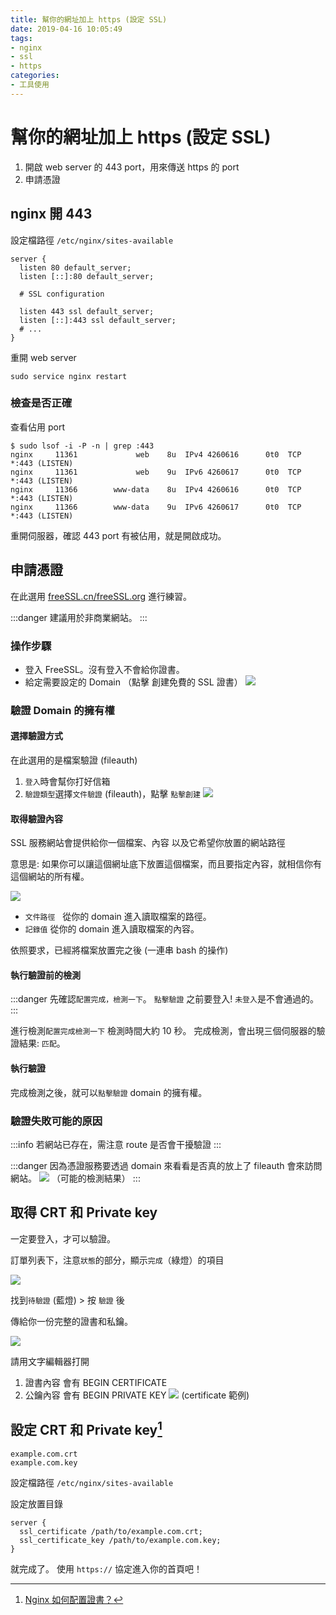 ```yaml
---
title: 幫你的網址加上 https (設定 SSL)
date: 2019-04-16 10:05:49
tags: 
- nginx
- ssl
- https
categories: 
- 工具使用
---
```


# 幫你的網址加上 https (設定 SSL)

1. 開啟 web server 的 443 port，用來傳送 https 的 port
2. 申請憑證

## nginx 開 443

設定檔路徑 `/etc/nginx/sites-available`

```nginx
server {
  listen 80 default_server;
  listen [::]:80 default_server;

  # SSL configuration

  listen 443 ssl default_server;
  listen [::]:443 ssl default_server;
  # ...
}
```

重開 web server

```shell
sudo service nginx restart
```

### 檢查是否正確

查看佔用 port

```shell=
$ sudo lsof -i -P -n | grep :443
nginx     11361             web    8u  IPv4 4260616      0t0  TCP *:443 (LISTEN)
nginx     11361             web    9u  IPv6 4260617      0t0  TCP *:443 (LISTEN)
nginx     11366        www-data    8u  IPv4 4260616      0t0  TCP *:443 (LISTEN)
nginx     11366        www-data    9u  IPv6 4260617      0t0  TCP *:443 (LISTEN)
```

重開伺服器，確認 443 port 有被佔用，就是開啟成功。

## 申請憑證

在此選用 [freeSSL.cn/freeSSL.org](https://freessl.cn/) 進行練習。

:::danger
建議用於非商業網站。
:::

### 操作步驟

- 登入 FreeSSL。沒有登入不會給你證書。
- 給定需要設定的 Domain （點擊 創建免費的 SSL 證書）
  ![](https://i.imgur.com/5OHMzKc.png)

### 驗證 Domain 的擁有權

#### 選擇驗證方式

在此選用的是檔案驗證 (fileauth)

1. `登入`時會幫你打好信箱
2. `驗證類型`選擇`文件驗證` (fileauth)，點擊 `點擊創建`
   ![](https://i.imgur.com/znUKmcr.png)

#### 取得驗證內容

SSL 服務網站會提供給你一個檔案、內容
以及它希望你放置的網站路徑

意思是: 如果你可以讓這個網址底下放置這個檔案，而且要指定內容，就相信你有這個網站的所有權。

![](https://i.imgur.com/tEO5oZ1.png)

- `文件路徑`   從你的 domain 進入讀取檔案的路徑。
- `記錄值` 從你的 domain 進入讀取檔案的內容。

依照要求，已經將檔案放置完之後 (一連串 bash 的操作)

#### 執行驗證前的檢測

:::danger
先確認`配置完成，檢測一下`。
`點擊驗證` 之前要登入! `未登入`是不會通過的。
:::

進行檢測`配置完成檢測一下` 檢測時間大約 10 秒。
完成檢測，會出現三個伺服器的驗證結果: `匹配`。

#### 執行驗證

完成檢測之後，就可以`點擊驗證` domain 的擁有權。

### 驗證失敗可能的原因

:::info
若網站已存在，需注意 route 是否會干擾驗證
:::

:::danger
因為憑證服務要透過 domain 來看看是否真的放上了 fileauth 會來訪問網站。
![](https://i.imgur.com/3kOV8Vm.png)
（可能的檢測結果）
:::

## 取得 CRT 和 Private key

一定要登入，才可以驗證。

訂單列表下，注意`狀態`的部分，顯示`完成`（綠燈）的項目

![](https://i.imgur.com/c49cb1Z.png)

找到`待驗證` (藍燈) > 按 `驗證` 後

傳給你一份完整的證書和私鑰。

![](https://i.imgur.com/ugHvD30.png)

請用文字編輯器打開

1. 證書內容 會有 BEGIN CERTIFICATE
2. 公鑰內容 會有 BEGIN PRIVATE KEY
   ![](https://i.imgur.com/47EHlUH.png)
   (certificate 範例)

## 設定 CRT 和 Private key[^nginx-config-crt]

<!-- prettier-ignore-start -->
[^nginx-config-crt]: [Nginx 如何配置證書？](https://blog.freessl.cn/how-to-install-cert-in-nginx/)
<!-- prettier-ignore-end -->


```
example.com.crt
example.com.key
```

設定檔路徑 `/etc/nginx/sites-available`

設定放置目錄

```nginx
server {
  ssl_certificate /path/to/example.com.crt;
  ssl_certificate_key /path/to/example.com.key;
}
```

就完成了。
使用 `https://` 協定進入你的首頁吧！
